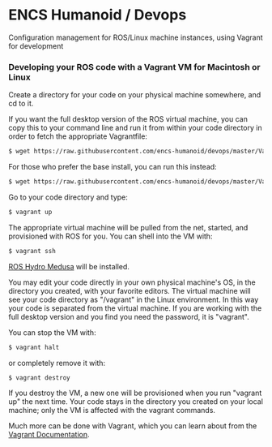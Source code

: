 ENCS Humanoid / Devops
======

Configuration management for ROS/Linux machine instances, using Vagrant for development

### Developing your ROS code with a Vagrant VM for Macintosh or Linux

Create a directory for your code on your physical machine somewhere, and cd to it.

If you want the full desktop version of the ROS virtual machine, you can copy this to your command line and run it from within your code directory in order to fetch the appropriate Vagrantfile:

```sh
$ wget https://raw.githubusercontent.com/encs-humanoid/devops/master/Vagrantfiles/desktop-full/Vagrantfile
```

For those who prefer the base install, you can run this instead:

```sh
$ wget https://raw.githubusercontent.com/encs-humanoid/devops/master/Vagrantfiles/base/Vagrantfile
```

Go to your code directory and type:

```sh
$ vagrant up
```

The appropriate virtual machine will be pulled from the net, started, and provisioned with ROS for you.
You can shell into the VM with:

```sh
$ vagrant ssh
```

<a href="http://wiki.ros.org/hydro">ROS Hydro Medusa</a> will be installed.

You may edit your code directly in your own physical machine's OS, in the directory you created, with your favorite editors. The virtual machine will see your code directory as "/vagrant" in the Linux environment. In this way your code is separated from the virtual machine. If you are working with the full desktop version and you find you need the password, it is "vagrant".

You can stop the VM with:

```sh
$ vagrant halt
```

or completely remove it with:

```sh
$ vagrant destroy
```

If you destroy the VM, a new one will be provisioned when you run "vagrant up" the next time. Your code stays
in the directory you created on your local machine; only the VM is affected with the vagrant commands.

Much more can be done with Vagrant, which you can learn about from the <a href="http://docs.vagrantup.com/v2/">Vagrant Documentation</a>.



